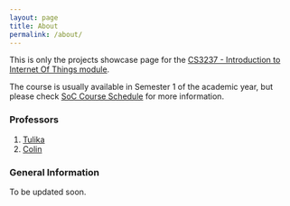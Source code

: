 ```yaml
---
layout: page
title: About
permalink: /about/
---
```


This is only the projects showcase page for the [CS3237 - Introduction to Internet Of Things module](https://nusmods.com/modules/CS3237/introduction-to-internet-of-things).


The course is usually available in Semester 1 of the academic year, but please check [SoC Course Schedule](https://www.comp.nus.edu.sg/cugresource/soc-sched/) for more information.

### Professors
1. [Tulika](https://www.comp.nus.edu.sg/cs/bio/tulika/)
1. [Colin](https://www.comp.nus.edu.sg/cs/bio/ctank/) 

### General Information
To be updated soon.


